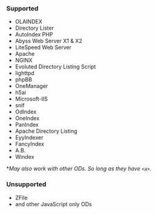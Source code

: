 ### Supported
* OLAINDEX
* Directory Lister
* AutoIndex PHP
* Abyss Web Server X1 & X2
* LiteSpeed Web Server
* Apache
* NGINX
* Evoluted Directory Listing Script
* lighttpd
* phpBB
* OneManager
* h5ai
* Microsoft-IIS
* snif
* OdIndex
* OneIndex
* PanIndex
* Apache Directory Listing
* EyyIndexer
* FancyIndex
* A.B.
* Windex

**May also work with other ODs. So long as they have `<a>`.*

### Unsupported
* ZFile
* and other JavaScript only ODs